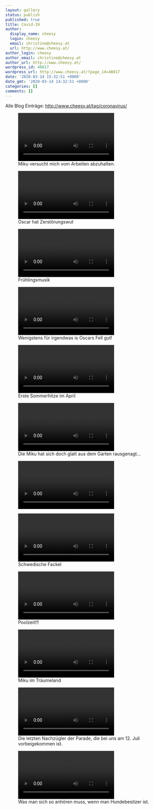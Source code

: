 ```yaml
---
layout: gallery
status: publish
published: true
title: Covid-19
author:
  display_name: cheesy
  login: cheesy
  email: christine@cheesy.at
  url: http://www.cheesy.at/
author_login: cheesy
author_email: christine@cheesy.at
author_url: http://www.cheesy.at/
wordpress_id: 40817
wordpress_url: http://www.cheesy.at/?page_id=40817
date: '2020-03-14 15:32:51 +0000'
date_gmt: '2020-03-14 14:32:51 +0000'
categories: []
comments: []
---
```

<!-- wp:paragraph -->
Alle Blog Einträge: http://www.cheesy.at/tag/coronavirus/
<!-- /wp:paragraph -->
<!-- wp:paragraph --><!-- /wp:paragraph -->
<!-- wp:video -->
<figure class="wp-block-video"><video controls src="http://www.cheesy.at/download/Videos/20200320%20Miku%20being%20bored.mp4"></video><br>
<figcaption>Miku versucht mich vom Arbeiten abzuhalten.</figcaption>
</figure>
<!-- /wp:video -->
<!-- wp:video -->
<figure class="wp-block-video"><video controls src="http://www.cheesy.at/download/Videos/Oscar%20Taschentuch.mp4"></video><br>
<figcaption>Oscar hat Zerstörungswut</figcaption>
</figure>
<!-- /wp:video -->
<!-- wp:video -->
<figure class="wp-block-video"><video controls src="{% link /download/Videos/Vogelgezwitscher.mp4 %}"></video><br>
<figcaption>Frühlingsmusik</figcaption>
</figure>
<!-- /wp:video -->
<!-- wp:video -->
<figure class="wp-block-video"><video controls src="{% link /download/Videos/Fellsammler.mp4 %}"></video><br>
<figcaption>Wenigstens für irgendwas is Oscars Fell gut!</figcaption>
</figure>
<!-- /wp:video -->
<!-- wp:video -->
<figure class="wp-block-video"><video controls src="http://www.cheesy.at/download/Videos/Sommerzeit%20April%202020.mp4"></video><br>
<figcaption>Erste Sommerhitze im April</figcaption>
</figure>
<!-- /wp:video -->
<!-- wp:video -->
<figure class="wp-block-video"><video controls src="http://www.cheesy.at/download/Videos/Ausbrecherko%cc%88nigin.mp4"></video><br>
<figcaption>Die Miku hat sich doch glatt aus dem Garten rausgenagt...<br></figcaption>
</figure>
<!-- /wp:video -->
<!-- wp:video -->
<figure class="wp-block-video"><video controls src="{% link /download/Videos/Kaffeepause.mp4 %}"></video></figure>
<!-- /wp:video -->
<!-- wp:video -->
<figure class="wp-block-video"><video controls src="http://www.cheesy.at/download/Videos/Schwedische%20Fackel.mp4"></video><br>
<figcaption>Schwedische Fackel</figcaption>
</figure>
<!-- /wp:video -->
<!-- wp:video -->
<figure class="wp-block-video"><video controls src="{% link /download/Videos/Poolzeit.mp4 %}"></video><br>
<figcaption>Poolzeit!!!</figcaption>
</figure>
<!-- /wp:video -->
<!-- wp:video -->
<figure class="wp-block-video"><video controls src="{% link /download/Videos/Traumbellen.mp4 %}"></video><br>
<figcaption>Miku im Träumeland</figcaption>
</figure>
<!-- /wp:video -->
<!-- wp:video -->
<figure class="wp-block-video"><video controls src="{% link /download/Videos/Pfeifen.mp4 %}"></video><br>
<figcaption>Die letzten Nachzügler der Parade, die bei uns am 12. Juli vorbeigekommen ist.</figcaption>
</figure>
<!-- /wp:video -->
<!-- wp:video -->
<figure class="wp-block-video"><video controls src="{% link /download/Videos/Hundetoene.mp4 %}"></video><br>
<figcaption>Was man sich so anhören muss, wenn man Hundebesitzer ist.</figcaption>
</figure>
<!-- /wp:video -->
